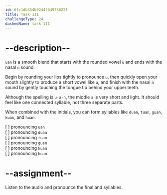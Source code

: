 ```yaml
---
id: 6fc1db354b9244204975622f
title: Task 111
challengeType: 24
dashedName: task-111
---
```


<!--SPEAKING-->

<!-- (Audio) A: uan, duan, tuan, guan, kuan, huan -->

# --description--

`uan` is a smooth blend that starts with the rounded vowel `u` and ends with the nasal `n` sound.

Begin by rounding your lips tightly to pronounce `u`, then quickly open your mouth slightly to produce a short vowel like `a`, and finish with the nasal `n` sound by gently touching the tongue tip behind your upper teeth.

Although the spelling is `u-a-n`, the middle `a` is very short and light. It should feel like one connected syllable, not three separate parts.

When combined with the initials, you can form syllables like `duan`, `tuan`, `guan`, `kuan`, and `huan`.

[ ] pronouncing `uan`  
[ ] pronouncing `duan`  
[ ] pronouncing `tuan`  
[ ] pronouncing `guan`  
[ ] pronouncing `kuan`  
[ ] pronouncing `huan`

# --assignment--

Listen to the audio and pronounce the final and syllables.
